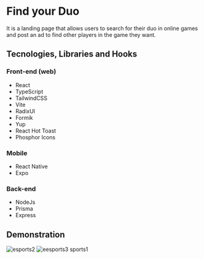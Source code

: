 # Find your Duo
It is a landing page that allows users to search for their duo in online games and post an ad to find other players in the game they want.

## Tecnologies, Libraries and Hooks

### Front-end (web) 	
- React
- TypeScript
- TailwindCSS
- Vite
- RadixUI
- Formik
- Yup
- React Hot Toast
- Phosphor Icons

### Mobile 	
- React Native 
- Expo

### Back-end 
- NodeJs
- Prisma
- Express

## Demonstration
![esports2](https://user-images.githubusercontent.com/82839108/194959907-bcfcec23-cdc7-4c2b-84d5-86de79538dde.PNG)
![e![esports3](https://user-images.githubusercontent.com/82839108/194960108-291e45d5-95a8-4f3e-a0b0-b990fa7e6df4.PNG)
sports1](https://user-images.githubusercontent.com/82839108/194959395-37738951-f9d8-4b06-810b-7fca455453bf.png)
